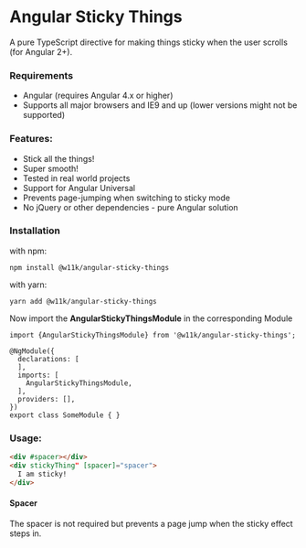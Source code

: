 # Angular Sticky Things

A pure TypeScript directive for making things sticky when the user scrolls (for Angular 2+).

### Requirements

* Angular (requires Angular 4.x or higher)
* Supports all major browsers and IE9 and up (lower versions might not be supported)

### Features:
* Stick all the things!
* Super smooth!
* Tested in real world projects
* Support for Angular Universal
* Prevents page-jumping when switching to sticky mode
* No jQuery or other dependencies - pure Angular solution

### Installation

with npm:
```
npm install @w11k/angular-sticky-things
```

with yarn:
```
yarn add @w11k/angular-sticky-things
```


Now import the **AngularStickyThingsModule** in the corresponding Module
```
import {AngularStickyThingsModule} from '@w11k/angular-sticky-things';

@NgModule({
  declarations: [
  ],
  imports: [
    AngularStickyThingsModule,
  ],
  providers: [],
})
export class SomeModule { }
```


### Usage:
```html
<div #spacer></div>
<div stickyThing" [spacer]="spacer">
  I am sticky!
</div>
```


#### Spacer

The spacer is not required but prevents a page jump when the sticky effect steps in.

